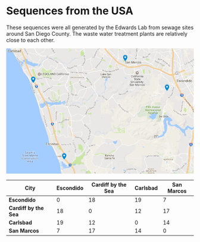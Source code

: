 # Sequences from the USA

These sequences were all generated by the Edwards Lab from sewage sites around San Diego County. The waste water treatment plants are relatively close to each other.

[![img](SanDiego.png "crAssphage sampling sites in San Diego")](https://drive.google.com/open?id=1Gy_L2FD_pDs_M6hhBYoxZgnyOIs&usp=sharing)



City | Escondido | Cardiff by the Sea | Carlsbad | San Marcos
--- | --- | --- | --- | ---
**Escondido** | 0 | 18 | 19 | 7
**Cardiff by the Sea** | 18 | 0 | 12 | 17
**Carlsbad** | 19 | 12 | 0 | 14
**San Marcos** | 7 | 17 | 14 | 0



